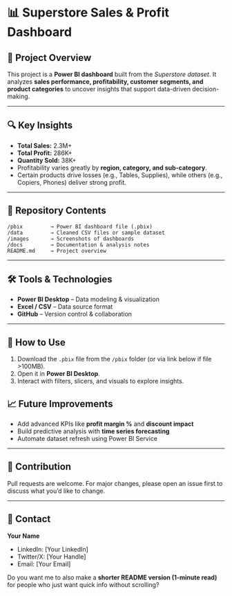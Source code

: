 
# 📊 Superstore Sales & Profit Dashboard

## 📌 Project Overview

This project is a **Power BI dashboard** built from the *Superstore dataset*.
It analyzes **sales performance, profitability, customer segments, and product categories** to uncover insights that support data-driven decision-making.

---

## 🔍 Key Insights

* **Total Sales:** 2.3M+
* **Total Profit:** 286K+
* **Quantity Sold:** 38K+
* Profitability varies greatly by **region, category, and sub-category**.
* Certain products drive losses (e.g., Tables, Supplies), while others (e.g., Copiers, Phones) deliver strong profit.

---

## 📂 Repository Contents

```
/pbix         → Power BI dashboard file (.pbix)
/data         → Cleaned CSV files or sample dataset
/images       → Screenshots of dashboards
/docs         → Documentation & analysis notes
README.md     → Project overview
```

---

## 🛠️ Tools & Technologies

* **Power BI Desktop** – Data modeling & visualization
* **Excel / CSV** – Data source format
* **GitHub** – Version control & collaboration

---

## 🚀 How to Use

1. Download the `.pbix` file from the `/pbix` folder (or via link below if file >100MB).
2. Open it in **Power BI Desktop**.
3. Interact with filters, slicers, and visuals to explore insights.

## 📈 Future Improvements

* Add advanced KPIs like **profit margin %** and **discount impact**
* Build predictive analysis with **time series forecasting**
* Automate dataset refresh using Power BI Service

---

## 🤝 Contribution

Pull requests are welcome. For major changes, please open an issue first to discuss what you’d like to change.

---

## 📧 Contact

**Your Name**

* LinkedIn: \[Your LinkedIn]
* Twitter/X: \[Your Handle]
* Email: \[Your Email]

Do you want me to also make a **shorter README version (1-minute read)** for people who just want quick info without scrolling?
